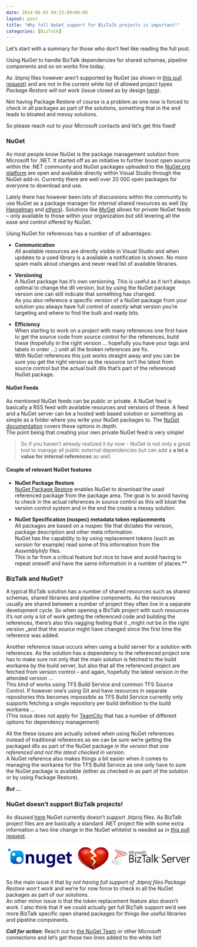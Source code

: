 ```yaml
---
date: 2014-06-03 09:33:09+00:00
layout: post
title: "Why full NuGet support for BizTalk projects is important!"
categories: [BizTalk]
---
```


Let’s start with a summary for those who don’t feel like reading the full post.

Using NuGet to handle BizTalk dependencies for shared schemas, pipeline components and so on works fine today.

As .btproj files however aren’t supported by NuGet (as shown in [this pull request](https://nuget.codeplex.com/SourceControl/network/forks/robinhultman/NuGetWithBizTalkProjectExtension/changeset/d1f1a29c9b322670c820f52d769422cb111253b3)) and are not in the current white list of allowed project types _Package Restore will not work_ (issue closed as by design [here](https://nuget.codeplex.com/workitem/3010)).

Not having Package Restore of course is a problem as one now is forced to check in all packages as part of the solutions, something that in the end leads to bloated and messy solutions.

So please reach out to your Microsoft contacts and let’s get this fixed!

### NuGet

As most people know NuGet is the package management solution from Microsoft for .NET. It started off as an initiative to further boost open source within the .NET community and NuGet packages uploaded to the [NuGet.org platform](http://www.nuget.org/) are open and available directly within Visual Studio through the NuGet add-in. Currently there are well over 20 000 open packages for everyone to download and use.

Lately there has however been lots of discussions within the community to use NuGet as a package manager for _internal_ shared resources as well (by [Hanselman](http://www.hanselman.com/blog/NuGetForTheEnterpriseNuGetInAContinuousIntegrationAutomatedBuildSystem.aspx) and [others](https://www.simple-talk.com/dotnet/.net-framework/taking-nuget-to-the-enterprise/)). Solutions like [MyGet](https://www.myget.org/) allows for _private_ NuGet feeds – only available to those within your organization but still levering all the ease and control offered by NuGet.

Using NuGet for references has a number of of advantages:

  * **Communication**         
All available resources are directly visible in Visual Studio and when updates to a used library is a available a notification is shown. No more spam mails about changes and never read list of available libraries. 
   
  * **Versioning**         
A NuGet package has it’s own versioning. This is useful as it isn’t always optimal to change the dll version, but by using the NuGet package version one can still indicate that something has changed.         
As you also reference a specific version of a NuGet package from your solution you always have full control of _exactly_ what version you’re targeting and where to find the built and ready bits. 
   
  * **Efficiency**         
When starting to work on a project with many references one first have to get the source code from source control for the references, build these (hopefully in the right version … hopefully you have your tags and labels in order …) until all the broken references are fix.         
With NuGet references this just works straight away and you can be sure you get the right version as the resource isn’t the latest from source control but the actual built dlls that’s part of the referenced NuGet package. 
 
#### NuGet Feeds

As mentioned NuGet feeds can be public or private. A NuGet feed is basically a RSS feed with available resources and versions of these. A feed and a NuGet server can be a hosted web based solution or something as simple as a folder where you write your NuGet packages to. The [NuGet documentation](http://docs.nuget.org/docs/creating-packages/hosting-your-own-nuget-feeds) covers these options in depth.       
The point being that creating your own private NuGet feed is very simple!


> So if you haven’t already realized it by now - NuGet is not only a great tool to manage all public external dependencies but can add a **a lot a value for internal references** as well.

#### Couple of relevant NuGet features
  
  * **NuGet Package Restore**          
[NuGet Package Restore](http://docs.nuget.org/docs/reference/package-restore) enables NuGet to download the used referenced package from the package area. The goal is to avoid having to check in the actual references in source control as this will bloat the version control system and in the end the create a messy solution. 
   
  * **NuGet Specification (nuspec) metadata token replacements**          
All packages are based on a nuspec file that dictates the version, package description and other meta information.         
NuGet has the capability to by using replacement tokens (such as _$version$_ for example) read some of this information from the _AssemblyInfo_ files.         
This is far from a critical feature but nice to have and avoid having to repeat oneself and have the same information in a number of places.**          

### BizTalk and NuGet?

A typical BizTalk solution has a number of shared resources such as shared schemas, shared libraries and pipeline components. As the resources usually are shared between a number of project they often live in a separate development cycle. So when opening a BizTalk project with such resources it’s not only a lot of work getting the referenced code and building the references, there’s also this nagging feeling that it _might not be in the right version _and that the source might have changed since the first time the reference was added.

Another reference issue occurs when using a build server for a solution with references. As the solution has a dependency to the referenced project one has to make sure not only that the main solution is fetched to the build workarea by the build server, but also that all the referenced project are fetched from version control – and again, hopefully the latest version in the attended version …      
This kind of works using TFS Build Service and common TFS Source Control. If however one’s using Git and have resources in separate repositories this becomes impossible as TFS Build Service currently only supports fetching a single repository per build definition to the build workarea …       
(This issue does not apply for [TeamCity](http://www.jetbrains.com/teamcity/) that has a number of different options for dependency management)

All the these issues are actually solved when using NuGet references instead of traditional references as we can be sure we’re getting the packaged dlls as part of the NuGet package _in the version that one referenced and not the latest checked in version_.       
A NuGet reference also makes things a bit easier when it comes to managing the workarea for the TFS Build Service as one only have to sure the NuGet package is available (either as checked in as part of the solution or by using Package Restore).

**_But …_**

### NuGet doesn’t support BizTalk projects!

As disused [here](https://nuget.codeplex.com/workitem/3010) NuGet currently doesn't support .btproj files. As BizTalk project files are are basically a standard .NET project file with some extra information a two line change in the NuGet whitelist is needed as in [this pull request](https://nuget.codeplex.com/SourceControl/network/forks/robinhultman/NuGetWithBizTalkProjectExtension/contribution/5960#!/tab/changes).

![nolove](/assets/2014/06/nolove.png)

So the main issue it that by _not having full support of .btproj files Package Restore won’t work_ and we’re for now force to check in all the NuGet packages as part of our solutions.       
An other minor issue is that the token replacement feature also doesn’t work. I also think that if we could actually get full BizTalk support we’d see more BizTalk specific open shared packages for things like useful libraries and pipeline components.

**_Call for action_**: Reach out to [the NuGet Team](https://twitter.com/nuget) or other Microsoft connections and let’s get those two lines added to the white list!